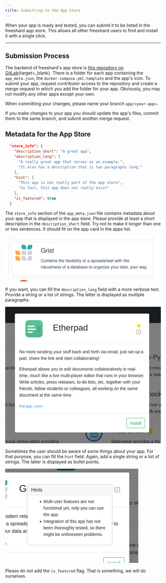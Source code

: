```yaml
---
title: Submitting to the App Store
---
```


When your app is ready and tested, you can submit it to be listed in the freeshard app store.
This allows all other freeshard users to find and install it with a single click.

---

## Submission Process

The backend of freeshard's app store is [this repository on GitLab](https://gitlab.com/ptl-public/app-repository){target=_blank}.
There is a folder for each app containing the `app_meta.json`, the `docker-compose.yml.template` and the app's icon.
To submit your app, request contributor access to the repository
and create a merge request in which you add the folder for your app.
Obviously, you may not modify any other apps except your own.

When committing your changes, please name your branch `app/<your-app>`.

If you make changes to your app you should update the app's files, 
commit them to the same branch, and submit another merge request.

## Metadata for the App Store

```json
  "store_info": {
    "description_short": "A great app",
    "description_long": [
      "A really great app that serves as an example.",
      "It also has a description that is two paragraphs long."
    ],
    "hint": [
      "This app is not really part of the app store",
      "In fact, this app does not really exist"
    ],
    "is_featured": true
  }
```


The `store_info` section of the `app_meta.json` file contains metadata about your app that is displayed in the app store.
Please provide at least a short description in the `description_short` field.
Try not to make it longer than one or two sentences. It should fit on the app card in the apps list.

![App store list card](img/app_store_screenshot_list_card.png)

If you want, you can fill the `description_long` field with a more verbose text.
Provide a string or a list of strings. The latter is displayed as multiple paragraphs.

![App store details card](img/app_store_screenshot_details_card.png)

Sometimes the user should be aware of some things about your app.
For that purpose, you can fill the `hint` field.
Again, add a single string or a list of strings. The latter is displayed as bullet points.

![App store hint](img/app_store_screenshot_hint.png)

Please do not add the `is_featured` flag. That is something, we will do ourselves.
